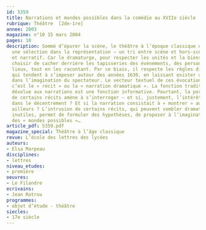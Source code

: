 ```yaml
---
id: 5359
title: Narrations et mondes possibles dans la comédie au XVIIe siècle
rubrique: Théâtre  [2de-1re]
annee: 2003
magazine: n°10 15 mars 2004
pages: 10
description: Sommé d’épurer la scène, le théâtre à l’époque classique doit opérer
  une sélection dans la représentation – un tri entre scène et hors-scène, entre visible
  et narratif. Car le dramaturge, pour respecter les unités et la bienséance, peut
  choisir de cacher derrière les tapisseries des événements, des personnages ou des
  lieux, tout en les racontant. Par ce biais, il respecte les règles dites « classiques »
  qui tendent à s’imposer autour des années 1630, en laissant exister un monde invisible
  dans l’imagination du spectateur. Le vecteur textuel de ces évocations invisibles,
  c’est le « récit » ou la « narration dramatique ». La fonction traditionnellement
  dévolue aux narrations est une fonction informative. Pourtant, la portée anecdotique
  de certains récits amène à s’interroger – et si, justement, l’intérêt du récit résidait
  dans le décentrement ? Et si la narration consistait à « montrer » autre chose,
  ailleurs ? L’intrusion de certains récits, qui peuvent sembler dramaturgiquement
  inutiles, permet de formuler des hypothèses, de proposer à l’imagination du spectateur
  des « mondes possibles »…
article_pdf: 5359.pdf
magazine_special: Théâtre à l’âge classique
revue: L’école des lettres des lycées
auteurs:
- Elsa Marpeau
disciplines:
- lettres
niveau_etudes:
- première
oeuvres:
- Le Filandre
ecrivains:
- Jean Rotrou
programmes:
- objet d’étude - théâtre
siecles:
- 17e siècle
---
```

